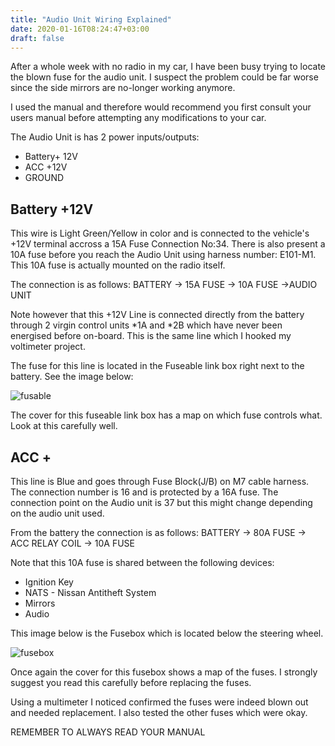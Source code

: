 ```yaml
---
title: "Audio Unit Wiring Explained"
date: 2020-01-16T08:24:47+03:00
draft: false
---
```


After a whole week with no radio in my car, I have been busy trying to locate
the blown fuse for the audio unit. I suspect the problem could be far worse since
the side mirrors are no-longer working anymore.

I used the manual and therefore would recommend you first consult your users
manual before attempting any modifications to your car.

The Audio Unit is has 2 power inputs/outputs:

* Battery+ 12V
* ACC +12V
* GROUND

## Battery +12V

This wire is Light Green/Yellow in color and is connected to the vehicle's +12V terminal accross
a 15A Fuse Connection No:34. There is also present a 10A fuse before you reach the Audio
Unit using harness number: E101-M1. This 10A fuse is actually mounted on the radio itself.

The connection is as follows: BATTERY -> 15A FUSE -> 10A FUSE ->AUDIO UNIT

Note however that this +12V Line is connected directly from the battery through 2 virgin
control units *1A and *2B which have never been energised before on-board. This is the
same line which I hooked my voltimeter project.

The fuse for this line is located in the Fuseable link box right next to the battery. See the image below:

![fusable](/circuit/fuseable.jpg)

The cover for this fuseable link box has a map on which fuse controls what. Look at this carefully well.

## ACC +

This line is Blue and goes through Fuse Block(J/B) on M7 cable harness. The connection number is 16
and is protected by a 16A fuse. The connection point on the Audio unit is 37 but this might
change depending on the audio unit used.

From the battery the connection is as follows: BATTERY -> 80A FUSE -> ACC RELAY COIL -> 10A FUSE

Note that this 10A fuse is shared between the following devices:

* Ignition Key
* NATS - Nissan Antitheft System
* Mirrors
* Audio

This image below is the Fusebox which is located below the steering wheel.

![fusebox](/circuit/fuse_box.jpg)

Once again the cover for this fusebox shows a map of the fuses. I strongly suggest you read this
carefully before replacing the fuses.

Using a multimeter I noticed confirmed the fuses were indeed blown out and needed replacement. I also
tested the other fuses which were okay.

REMEMBER TO ALWAYS READ YOUR MANUAL
